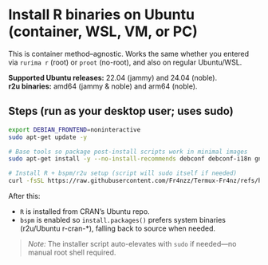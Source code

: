 # Install R binaries on Ubuntu (container, WSL, VM, or PC)

This is container method–agnostic. Works the same whether you entered via `rurima r` (root) or `proot` (no-root), and also on regular Ubuntu/WSL.

**Supported Ubuntu releases:** 22.04 (jammy) and 24.04 (noble).  
**r2u binaries:** amd64 (jammy & noble) and arm64 (noble).

## Steps (run as your desktop user; uses sudo)

```bash
export DEBIAN_FRONTEND=noninteractive
sudo apt-get update -y

# Base tools so package post-install scripts work in minimal images
sudo apt-get install -y --no-install-recommends debconf debconf-i18n gnupg ca-certificates curl

# Install R + bspm/r2u setup (script will sudo itself if needed)
curl -fsSL https://raw.githubusercontent.com/Fr4nzz/Termux-Fr4nz/refs/heads/main/container-scripts/install_r_binaries.sh | sudo bash
```

After this:

* `R` is installed from CRAN’s Ubuntu repo.
* `bspm` is enabled so `install.packages()` prefers system binaries (r2u/Ubuntu r-cran-*), falling back to source when needed.

> *Note:* The installer script auto-elevates with `sudo` if needed—no manual root shell required.
